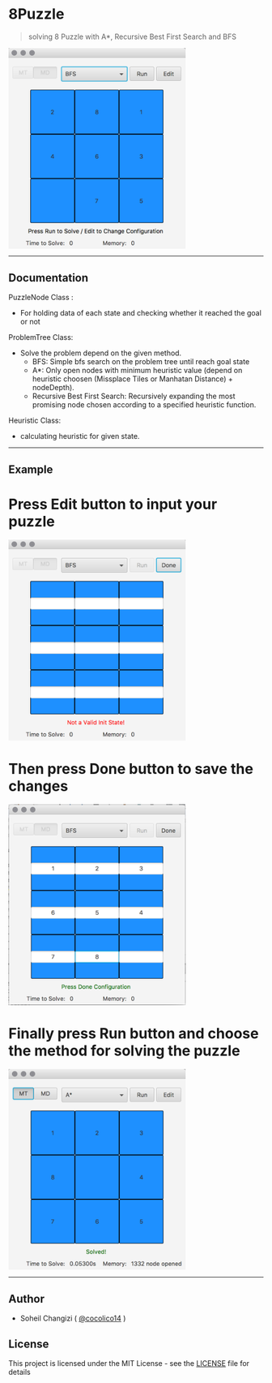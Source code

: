 # 8Puzzle
> solving 8 Puzzle with A*, Recursive Best First Search and BFS 

<img src="./assets/overview.png" width="350" align="middle">

<hr />

## Documentation

  PuzzleNode Class :
  
  - For holding data of each state and checking whether it reached the goal or not

  ProblemTree Class:
  
  - Solve the problem depend on the given method.
    - BFS: Simple bfs search on the problem tree until reach goal state
    - A*: Only open nodes with minimum heuristic value (depend on heuristic choosen (Missplace Tiles or Manhatan Distance) + nodeDepth).
    - Recursive Best First Search: Recursively expanding the most promising node chosen according to a specified heuristic function.
  
  Heuristic Class:
  
  - calculating heuristic for given state.
  
<hr />

## Example

# Press Edit button to input your puzzle #

<img src="./assets/edit.png" width="350" align="middle">

# Then press Done button to save the changes #

<img src="./assets/example.png" width="350" align="middle">

# Finally press Run button and choose the method for solving the puzzle #

<img src="./assets/solved.png" width="350" align="middle">


<hr />

## Author

  - Soheil Changizi ( [@cocolico14](https://github.com/cocolico14) )


## License

This project is licensed under the MIT License - see the [LICENSE](./LICENSE) file for details

